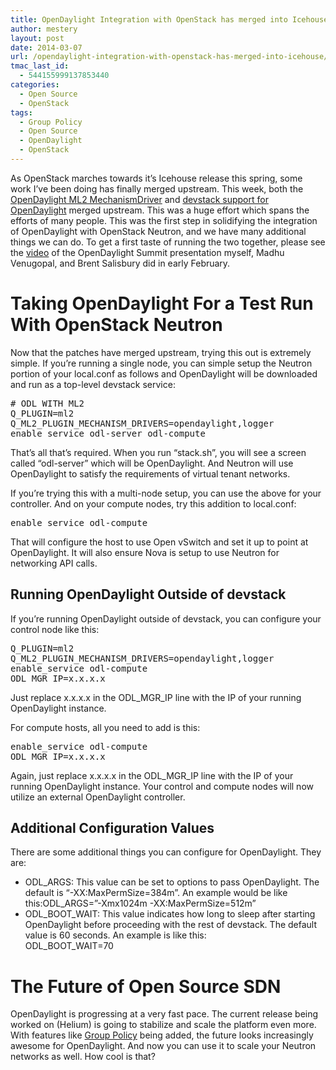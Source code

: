 ```yaml
---
title: OpenDaylight Integration with OpenStack has merged into Icehouse!
author: mestery
layout: post
date: 2014-03-07
url: /opendaylight-integration-with-openstack-has-merged-into-icehouse/
tmac_last_id:
  - 544155999137853440
categories:
  - Open Source
  - OpenStack
tags:
  - Group Policy
  - Open Source
  - OpenDaylight
  - OpenStack
---
```

As OpenStack marches towards it&#8217;s Icehouse release this spring, some work I&#8217;ve been doing has finally merged upstream. This week, both the <a title="OpenDaylight ML2 MechanismDriver Review" href="https://review.openstack.org/#/c/69775/" target="_blank">OpenDaylight ML2 MechanismDriver</a> and <a title="devstack support for OpenDaylight" href="https://review.openstack.org/#/c/69774/" target="_blank">devstack support for OpenDaylight</a> merged upstream. This was a huge effort which spans the efforts of many people. This was the first step in solidifying the integration of OpenDaylight with OpenStack Neutron, and we have many additional things we can do. To get a first taste of running the two together, please see the <a title="OpenStack Neutron Integration with OpenDaylight" href="http://youtu.be/3MkCiHeH_Fo" target="_blank">video</a> of the OpenDaylight Summit presentation myself, Madhu Venugopal, and Brent Salisbury did in early February.

# Taking OpenDaylight For a Test Run With OpenStack Neutron

Now that the patches have merged upstream, trying this out is extremely simple. If you&#8217;re running a single node, you can simple setup the Neutron portion of your local.conf as follows and OpenDaylight will be downloaded and run as a top-level devstack service:

<pre># ODL WITH ML2
Q_PLUGIN=ml2
Q_ML2_PLUGIN_MECHANISM_DRIVERS=opendaylight,logger
enable_service odl-server odl-compute</pre>

That&#8217;s all that&#8217;s required. When you run &#8220;stack.sh&#8221;, you will see a screen called &#8220;odl-server&#8221; which will be OpenDaylight. And Neutron will use OpenDaylight to satisfy the requirements of virtual tenant networks.

If you&#8217;re trying this with a multi-node setup, you can use the above for your controller. And on your compute nodes, try this addition to local.conf:

<pre>enable_service odl-compute</pre>

That will configure the host to use Open vSwitch and set it up to point at OpenDaylight. It will also ensure Nova is setup to use Neutron for networking API calls.

## Running OpenDaylight Outside of devstack

If you&#8217;re running OpenDaylight outside of devstack, you can configure your control node like this:

<pre>Q_PLUGIN=ml2
Q_ML2_PLUGIN_MECHANISM_DRIVERS=opendaylight,logger
enable_service odl-compute
ODL_MGR_IP=x.x.x.x</pre>

Just replace x.x.x.x in the ODL\_MGR\_IP line with the IP of your running OpenDaylight instance.

For compute hosts, all you need to add is this:

<pre>enable_service odl-compute
ODL_MGR_IP=x.x.x.x</pre>

Again, just replace x.x.x.x in the ODL\_MGR\_IP line with the IP of your running OpenDaylight instance. Your control and compute nodes will now utilize an external OpenDaylight controller.

## Additional Configuration Values

There are some additional things you can configure for OpenDaylight. They are:

  * ODL\_ARGS: This value can be set to options to pass OpenDaylight. The default is &#8220;-XX:MaxPermSize=384m&#8221;. An example would be like this:ODL\_ARGS=&#8221;-Xmx1024m -XX:MaxPermSize=512m&#8221;
  * ODL\_BOOT\_WAIT: This value indicates how long to sleep after starting OpenDaylight before proceeding with the rest of devstack. The default value is 60 seconds. An example is like this:  
    ODL\_BOOT\_WAIT=70

# The Future of Open Source SDN

OpenDaylight is progressing at a very fast pace. The current release being worked on (Helium) is going to stabilize and scale the platform even more. With features like <a title="OpenDaylight Group Policy" href="https://wiki.opendaylight.org/view/Project_Proposals:Application_Policy_Plugin" target="_blank">Group Policy</a> being added, the future looks increasingly awesome for OpenDaylight. And now you can use it to scale your Neutron networks as well. How cool is that?